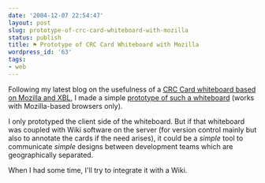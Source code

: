 ```yaml
---
date: '2004-12-07 22:54:47'
layout: post
slug: prototype-of-crc-card-whiteboard-with-mozilla
status: publish
title: ⚑ Prototype of CRC Card Whiteboard with Mozilla
wordpress_id: '63'
tags:
- web
---
```


Following my latest blog on the usefulness of a [CRC Card whiteboard based on Mozilla and XBL](http://www.jmesnil.net/weblog/2004/12/crc-card-based-extension-with-mozilla.html), I made a simple [prototype of such a whiteboard](http://jmesnil.net/xbl/crc.html) (works with Mozilla-based browsers only).  

I only prototyped the client side of the whiteboard. But if that whiteboard was coupled with Wiki software on the server (for version control mainly but also to annotate the cards if the need arises), it could be a _simple_ tool to communicate _simple_ designs between development teams which are geographically separated.




When I had some time, I'll try to integrate it with a Wiki.
